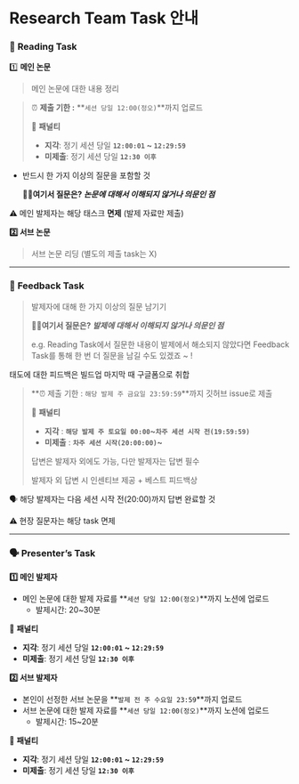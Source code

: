 # Research Team Task 안내

### 📖 **Reading Task**

1️⃣ **메인 논문**

> 메인 논문에 대한 내용 정리
> 

> ⏰ **제출 기한 :**  **`세션 당일 12:00(정오)`**까지 업로드
> 
> 
>  💸 **패널티**
> 
> - **지각**: 정기 세션 당일 **`12:00:01` ~ `12:29:59`**
> - **미제출**: 정기 세션 당일 **`12:30 이후`**
- 반드시 한 가지 이상의 질문을 포함할 것
    
    ✍🏻**여기서 질문은? *논문에 대해서 이해되지 않거나 의문인 점***
    

⚠️ 메인 발제자는 해당 태스크 **면제** (발제 자료만 제출)

**2️⃣ 서브 논문**

> 서브 논문 리딩 (별도의 제출 task는 X)
>
---
### 📝 **Feedback Task**

> 발제자에 대해 한 가지 이상의 질문 남기기
> 
> 
> ✍🏻**여기서 질문은? *발제에 대해서 이해되지 않거나 의문인 점***
> 
> e.g. Reading Task에서 질문한 내용이 발제에서 해소되지 않았다면
> Feedback Task를 통해 한 번 더 질문을 남길 수도 있겠죠 ~ !
> 

태도에 대한 피드백은 빌드업 마지막 때 구글폼으로 취합 

> **⏰ 제출 기한 : `해당 발제 주 금요일 23:59:59`**까지 깃허브 issue로 제출
> 
> 
> 💸 **패널티**
> 
> - **지각** : **`해당 발제 주 토요일 00:00`~`차주 세션 시작 전(19:59:59)`**
> - **미제출** : **`차주 세션 시작(20:00:00)`~**
> 
> 답변은 발제자 외에도 가능, 다만 발제자는 답변 필수
> 
> 발제자 외 답변 시 인센티브 제공 + 베스트 피드백상
> 

🗣️ 해당 발제자는 다음 세션 시작 전(20:00)까지 답변 완료할 것

⚠️ 현장 질문자는 해당 task 면제

---

### **🗣️ Presenter’s Task**

**1️⃣ 메인 발제자**

- 메인 논문에 대한 발제 자료를 **`세션 당일 12:00(정오)`**까지 노션에 업로드
    - 발제시간: 20~30분

 💸 **패널티**

- **지각**: 정기 세션 당일 **`12:00:01` ~ `12:29:59`**
- **미제출**: 정기 세션 당일 **`12:30 이후`**

**2️⃣ 서브 발제자**

- 본인이 선정한 서브 논문을 **`발제 전 주 수요일 23:59`**까지 업로드
- 서브 논문에 대한 발제 자료를 **`세션 당일 12:00(정오)`**까지 노션에 업로드
    - 발제시간: 15~20분

💸 **패널티**

- **지각**: 정기 세션 당일 **`12:00:01` ~ `12:29:59`**
- **미제출**: 정기 세션 당일 **`12:30 이후`**
